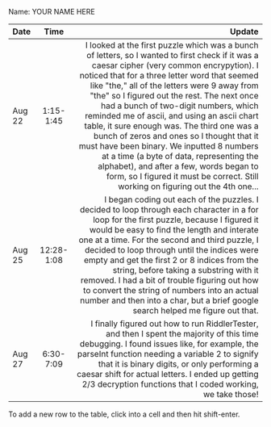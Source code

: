 Name: YOUR NAME HERE

| Date |   Time    |                                                                                                                                                                                                                                                                                                                                                                                                                                                                                                                                                                                                                                                                                                  Update |
|:--|:---------:|--------------------------------------------------------------------------------------------------------------------------------------------------------------------------------------------------------------------------------------------------------------------------------------------------------------------------------------------------------------------------------------------------------------------------------------------------------------------------------------------------------------------------------------------------------------------------------------------------------------------------------------------------------------------------------------------------------:|
| Aug 22 | 1:15-1:45 | I looked at the first puzzle which was a bunch of letters, so I wanted to first check if it was a caesar cipher (very common encrypytion). I noticed that for a three letter word that seemed like "the," all of the letters were 9 away from "the" so I figured out the rest. The next once had a bunch of two-digit numbers, which reminded me of ascii, and using an ascii chart table, it sure enough was. The third one was a bunch of zeros and ones so I thought that it must have been binary. We inputted 8 numbers at a time (a byte of data, representing the alphabet), and after a few, words began to form, so I figured it must be correct. Still working on figuring out the 4th one... |
|  Aug 25 |   12:28-1:08  |  I began coding out each of the puzzles. I decided to loop through each character in a for loop for the first puzzle, because I figured it would be easy to find the length and interate one at a time. For the second and third puzzle, I decided to loop through until the indices were empty and get the first 2 or 8 indices from the string, before taking a substring with it removed. I had a bit of trouble figuring out how to convert the string of numbers into an actual number and then into a char, but a brief google search helped me figure out that.                                                                                                                                                                                                  |
| Aug 27 | 6:30-7:09 | I finally figured out how to run RiddlerTester, and then I spent the majority of this time debugging. I found issues like, for example, the parseInt function needing a variable 2 to signify that it is binary digits, or only performing a caesar shift for actual letters. I ended up getting 2/3 decryption functions that I coded working, we take those! |


To add a new row to the table, click into a cell and then hit shift-enter.